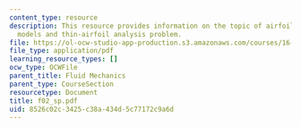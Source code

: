 ```yaml
---
content_type: resource
description: This resource provides information on the topic of airfoil vortex sheet
  models and thin-airfoil analysis problem.
file: https://ol-ocw-studio-app-production.s3.amazonaws.com/courses/16-01-unified-engineering-i-ii-iii-iv-fall-2005-spring-2006/8526c02c3425c38a434d5c77172c9a6d_f02_sp.pdf
file_type: application/pdf
learning_resource_types: []
ocw_type: OCWFile
parent_title: Fluid Mechanics
parent_type: CourseSection
resourcetype: Document
title: f02_sp.pdf
uid: 8526c02c-3425-c38a-434d-5c77172c9a6d
---
```

